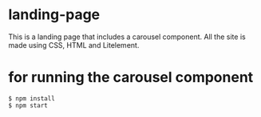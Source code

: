 # landing-page

This is a landing page that includes a carousel component. All the site is made using CSS, HTML and Litelement.

# for running the carousel component

```
$ npm install
$ npm start
```
